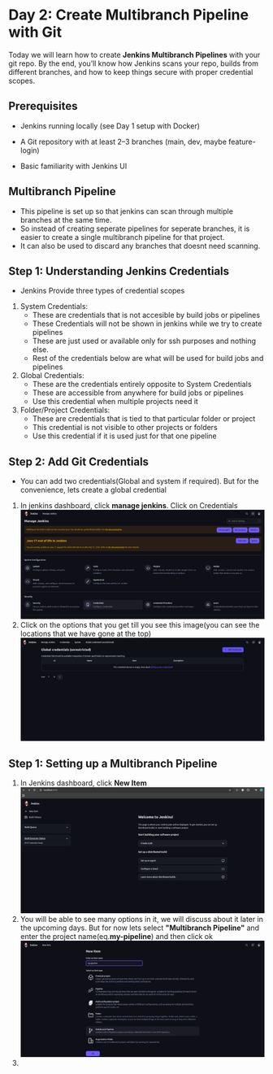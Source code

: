 # Day 2: Create Multibranch Pipeline with Git

Today we will learn how to create **Jenkins Multibranch Pipelines** with your git repo.
By the end, you’ll know how Jenkins scans your repo, builds from different branches, and how to keep things secure with proper credential scopes.

## Prerequisites

- Jenkins running locally (see Day 1 setup with Docker)

- A Git repository with at least 2–3 branches (main, dev, maybe feature-login)

- Basic familiarity with Jenkins UI

## Multibranch Pipeline

- This pipeline is set up so that jenkins can scan through multiple branches at the same time.
- So instead of creating seperate pipelines for seperate branches, it is easier to create a single multibranch pipeline for that project.
- It can also be used to discard any branches that doesnt need scanning.

## Step 1: Understanding Jenkins Credentials

- Jenkins Provide three types of credential scopes

1. System Credentials:
   - These are credentials that is not accesible by build jobs or pipelines
   - These Credentials will not be shown in jenkins while we try to create pipelines
   - These are just used or available only for ssh purposes and nothing else.
   - Rest of the credentials below are what will be used for build jobs and pipelines
2. Global Credentials:
   - These are the credentials entirely opposite to System Credentials
   - These are accessible from anywhere for build jobs or pipelines
   - Use this credential when multiple projects need it
3. Folder/Project Credentials:
   - These are credentials that is tied to that particular folder or project
   - This credential is not visible to other projects or folders
   - Use this credential if it is used just for that one pipeline

## Step 2: Add Git Credentials

- You can add two credentials(Global and system if required). But for the convenience, lets create a global credential

1. In jenkins dashboard, click **manage jenkins**. Click on Credentials
   ![jenkins-ci-cd-pipeline-docker](../images/Picture4.png)
2. Click on the options that you get till you see this image(you can see the locations that we have gone at the top)
   ![jenkins-ci-cd-pipeline-docker](../images/Picture5.png)

## Step 1: Setting up a Multibranch Pipeline

1. In Jenkins dashboard, click **New Item**
   ![jenkins-ci-cd-pipeline-docker](../images/Picture1.png)
2. You will be able to see many options in it, we will discuss about it later in the upcoming days.
   But for now lets select **"Multibranch Pipeline"** and enter the project name(eq.**my-pipeline**) and then click ok
   ![jenkins-ci-cd-pipeline-docker](../images/picture3.png)
3.
